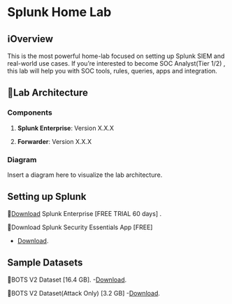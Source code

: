 # Splunk Home Lab

## ℹ️Overview

This is the most powerful home-lab focused on setting up Splunk SIEM and real-world use cases. If you’re interested to become SOC Analyst(Tier 1/2) , this lab will help you with SOC tools, rules, queries, apps and integration.

## 📄Lab Architecture

### Components

1. **Splunk Enterprise**: Version X.X.X

2. **Forwarder**: Version X.X.X

### Diagram

Insert a diagram here to visualize the lab architecture.

## Setting up Splunk 

📍[Download](https://www.splunk.com/en_us/download/splunk-enterprise.html ) Splunk Enterprise [FREE TRIAL 60 days] .

📍Download Splunk Security Essentials App [FREE]
   - [Download](https://splunkbase.splunk.com/app/3435 ).


## Sample Datasets

📍BOTS V2 Dataset [16.4 GB]. 
   -[Download](https://s3.amazonaws.com/botsdataset/botsv2/botsv2_data_set.tgz  ).

📍BOTS V2 Dataset(Attack Only) [3.2 GB] 
   -[Download](https://s3.amazonaws.com/botsdataset/botsv2/botsv2_data_set_attack_only.tgz  ).
